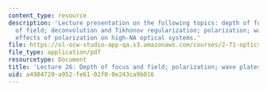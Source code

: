```yaml
---
content_type: resource
description: 'Lecture presentation on the following topics: depth of focus and depth
  of field; deconvolution and Tikhonov regularization; polarization; wave plates;
  effects of polarization on high-NA optical systems.'
file: https://ol-ocw-studio-app-qa.s3.amazonaws.com/courses/2-71-optics-spring-2009/a4984720a952fe6102f00e243ca9b016_MIT2_71S09_lec26.pdf
file_type: application/pdf
resourcetype: Document
title: 'Lecture 26: Depth of focus and field; polarization; wave plates'
uid: a4984720-a952-fe61-02f0-0e243ca9b016
---
```

